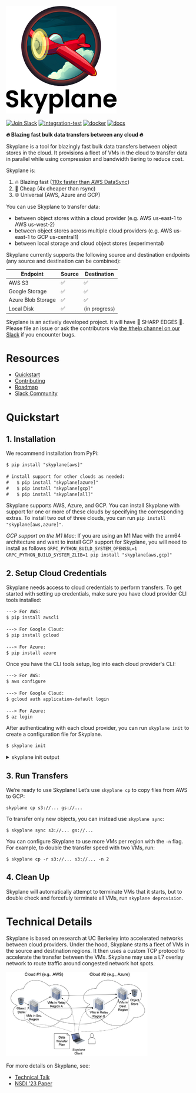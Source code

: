 <picture>
    <source srcset="docs/_static/logo-dark-mode.png" media="(prefers-color-scheme: dark)">
    <img src="docs/_static/logo-light-mode.png" width="300" />
</picture>

[![Join Slack](https://img.shields.io/badge/-Join%20Skyplane%20Slack-blue?logo=slack)](https://join.slack.com/t/skyplaneworkspace/shared_invite/zt-1cxmedcuc-GwIXLGyHTyOYELq7KoOl6Q)
[![integration-test](https://github.com/skyplane-project/skyplane/actions/workflows/integration-test.yml/badge.svg)](https://github.com/skyplane-project/skyplane/actions/workflows/integration-test.yml)
[![docker](https://github.com/skyplane-project/skyplane/actions/workflows/docker-publish.yml/badge.svg)](https://github.com/skyplane-project/skyplane/actions/workflows/docker-publish.yml)
[![docs](https://readthedocs.org/projects/skyplane/badge/?version=latest)](https://skyplane.readthedocs.io/en/latest/?badge=latest)

**🔥 Blazing fast bulk data transfers between any cloud 🔥**

Skyplane is a tool for blazingly fast bulk data transfers between object stores in the cloud. It provisions a fleet of VMs in the cloud to transfer data in parallel while using compression and bandwidth tiering to reduce cost.

Skyplane is:
1. 🔥 Blazing fast ([110x faster than AWS DataSync](https://skyplane.org/en/latest/benchmark.html))
2. 🤑 Cheap (4x cheaper than rsync)
3. 🌐 Universal (AWS, Azure and GCP)

You can use Skyplane to transfer data: 
* between object stores within a cloud provider (e.g. AWS us-east-1 to AWS us-west-2)
* between object stores across multiple cloud providers (e.g. AWS us-east-1 to GCP us-central1)
* between local storage and cloud object stores (experimental)

Skyplane currently supports the following source and destination endpoints (any source and destination can be combined): 

| Endpoint           | Source             | Destination        |
|--------------------|--------------------|--------------------|
| AWS S3             | :white_check_mark: | :white_check_mark: |
| Google Storage     | :white_check_mark: | :white_check_mark: |
| Azure Blob Storage | :white_check_mark: | :white_check_mark: |
| Local Disk         | :white_check_mark: | (in progress)      |

Skyplane is an actively developed project. It will have 🔪 SHARP EDGES 🔪. Please file an issue or ask the contributors via [the #help channel on our Slack](https://join.slack.com/t/skyplaneworkspace/shared_invite/zt-1cxmedcuc-GwIXLGyHTyOYELq7KoOl6Q) if you encounter bugs.

# Resources 
- [Quickstart](#quickstart)
- [Contributing](https://skyplane.org/en/latest/contributing.html)
- [Roadmap](https://skyplane.org/en/latest/roadmap.html)
- [Slack Community](https://join.slack.com/t/skyplaneworkspace/shared_invite/zt-1cxmedcuc-GwIXLGyHTyOYELq7KoOl6Q)

# Quickstart

## 1. Installation
We recommend installation from PyPi:
```
$ pip install "skyplane[aws]"

# install support for other clouds as needed:
#   $ pip install "skyplane[azure]"
#   $ pip install "skyplane[gcp]"
#   $ pip install "skyplane[all]"
```

Skyplane supports AWS, Azure, and GCP. You can install Skyplane with support for one or more of these clouds by specifying the corresponding extras. To install two out of three clouds, you can run `pip install "skyplane[aws,azure]"`.

*GCP support on the M1 Mac*: If you are using an M1 Mac with the arm64 architecture and want to install GCP support for Skyplane, you will need to install as follows
`GRPC_PYTHON_BUILD_SYSTEM_OPENSSL=1 GRPC_PYTHON_BUILD_SYSTEM_ZLIB=1 pip install "skyplane[aws,gcp]"`

## 2. Setup Cloud Credentials 

Skyplane needs access to cloud credentials to perform transfers. To get started with setting up credentials, make sure you have cloud provider CLI tools installed:

```
---> For AWS:
$ pip install awscli

---> For Google Cloud:
$ pip install gcloud

---> For Azure:
$ pip install azure
```
Once you have the CLI tools setup, log into each cloud provider's CLI:
```
---> For AWS:
$ aws configure

---> For Google Cloud:
$ gcloud auth application-default login

---> For Azure:
$ az login
```
After authenticating with each cloud provider, you can run `skyplane init` to create a configuration file for Skyplane.

```bash
$ skyplane init
```
<details>
<summary>skyplane init output</summary>
<br>

```
$ skyplane init

====================================================
 _____ _   ____   _______ _       ___   _   _  _____
/  ___| | / /\ \ / / ___ \ |     / _ \ | \ | ||  ___|
\ `--.| |/ /  \ V /| |_/ / |    / /_\ \|  \| || |__
 `--. \    \   \ / |  __/| |    |  _  || . ` ||  __|
/\__/ / |\  \  | | | |   | |____| | | || |\  || |___
\____/\_| \_/  \_/ \_|   \_____/\_| |_/\_| \_/\____/
====================================================


(1) Configuring AWS:
    Loaded AWS credentials from the AWS CLI [IAM access key ID: ...XXXXXX]
    AWS region config file saved to /home/ubuntu/.skyplane/aws_config

(2) Configuring Azure:
    Azure credentials found in Azure CLI
    Azure credentials found, do you want to enable Azure support in Skyplane? [Y/n]: Y
    Enter the Azure subscription ID: [XXXXXXXX-XXXX-XXXX-XXXX-XXXXXXXXXXXX]:
    Azure region config file saved to /home/ubuntu/.skyplane/azure_config
    Querying for SKU availbility in regions
    Azure SKU availability cached in /home/ubuntu/.skyplane/azure_sku_mapping

(3) Configuring GCP:
    GCP credentials found in GCP CLI
    GCP credentials found, do you want to enable GCP support in Skyplane? [Y/n]: Y
    Enter the GCP project ID [XXXXXXX]:
    GCP region config file saved to /home/ubuntu/.skyplane/gcp_config

Config file saved to /home/ubuntu/.skyplane/config
```

</details>

## 3. Run Transfers 

We’re ready to use Skyplane! Let’s use `skyplane cp` to copy files from AWS to GCP:
```
skyplane cp s3://... gs://...
```
To transfer only new objects, you can instead use `skyplane sync`:
```
$ skyplane sync s3://... gs://...
```

You can configure Skyplane to use more VMs per region with the `-n` flag. For example, to double the transfer speed with two VMs, run: 
```
$ skyplane cp -r s3://... s3://... -n 2
```

## 4. Clean Up 
Skyplane will automatically attempt to terminate VMs that it starts, but to double check and forcefuly terminate all VMs, run `skyplane deprovision`.

# Technical Details
Skyplane is based on research at UC Berkeley into accelerated networks between cloud providers. Under the hood, Skyplane starts a fleet of VMs in the source and destination regions. It then uses a custom TCP protocol to accelerate the transfer between the VMs. Skyplane may use a L7 overlay network to route traffic around congested network hot spots. 

<img src="docs/_static/skyplane-data-plane.png" width="384" />

For more details on Skyplane, see: 
- [Technical Talk](https://skyplane.org/en/latest/architecture.html)
- [NSDI '23 Paper](https://arxiv.org/abs/2210.07259)


